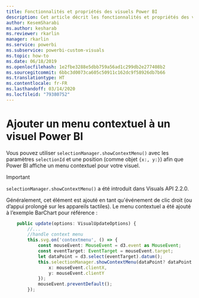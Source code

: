 ```yaml
---
title: Fonctionnalités et propriétés des visuels Power BI
description: Cet article décrit les fonctionnalités et propriétés des visuels Power BI.
author: KesemSharabi
ms.author: kesharab
ms.reviewer: rkarlin
manager: rkarlin
ms.service: powerbi
ms.subservice: powerbi-custom-visuals
ms.topic: how-to
ms.date: 06/18/2019
ms.openlocfilehash: 1e2fbe3288e5dbb759a56ad1c299db2e277408b2
ms.sourcegitcommit: 6bbc3d0073ca605c50911c162dc9f58926db7b66
ms.translationtype: HT
ms.contentlocale: fr-FR
ms.lasthandoff: 03/14/2020
ms.locfileid: "79380752"
---
```

# <a name="add-context-menu-to-power-bi-visual"></a>Ajouter un menu contextuel à un visuel Power BI

Vous pouvez utiliser `selectionManager.showContextMenu()` avec les paramètres `selectionId` et une position (comme objet `{x:, y:}`) afin que Power BI affiche un menu contextuel pour votre visuel.

> [!IMPORTANT]
> `selectionManager.showContextMenu()` a été introduit dans Visuals API 2.2.0.

Généralement, cet élément est ajouté en tant qu'événement de clic droit (ou d’appui prolongé sur les appareils tactiles). Le menu contextuel a été ajouté à l’exemple BarChart pour référence :

```typescript
    public update(options: VisualUpdateOptions) {
        //...
        //handle context menu
        this.svg.on('contextmenu', () => {
            const mouseEvent: MouseEvent = d3.event as MouseEvent;
            const eventTarget: EventTarget = mouseEvent.target;
            let dataPoint = d3.select(eventTarget).datum();
            this.selectionManager.showContextMenu(dataPoint? dataPoint.selectionId : {}, {
                x: mouseEvent.clientX,
                y: mouseEvent.clientY
            });
            mouseEvent.preventDefault();
        });
```

